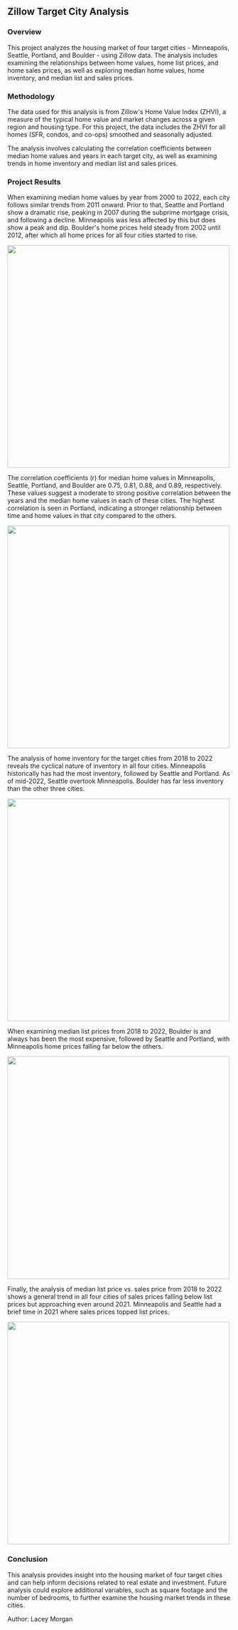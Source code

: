 ## Zillow Target City Analysis

### Overview 

This project analyzes the housing market of four target cities - Minneapolis, Seattle, Portland, and Boulder - using Zillow data. The analysis includes examining the relationships between home values, home list prices, and home sales prices, as well as exploring median home values, home inventory, and median list and sales prices.

### Methodology

The data used for this analysis is from Zillow's Home Value Index (ZHVI), a measure of the typical home value and market changes across a given region and housing type. For this project, the data includes the ZHVI for all homes (SFR, condos, and co-ops) smoothed and seasonally adjusted.

The analysis involves calculating the correlation coefficients between median home values and years in each target city, as well as examining trends in home inventory and median list and sales prices.

### Project Results
When examining median home values by year from 2000 to 2022, each city follows similar trends from 2011 onward. Prior to that, Seattle and Portland show a dramatic rise, peaking in 2007 during the subprime mortgage crisis, and following a decline. Minneapolis was less affected by this but does show a peak and dip. Boulder's home prices held steady from 2002 until 2012, after which all home prices for all four cities started to rise.

<img src="[figures/median_values_all.png](https://github.com/earlyann/Zillow_target_city_analysis/blob/09f19e9a924e692f8b45b61b698ec7b4c79c963c/figures/median_values_all.png)" width="500">

The correlation coefficients (r) for median home values in Minneapolis, Seattle, Portland, and Boulder are 0.75, 0.81, 0.88, and 0.89, respectively. These values suggest a moderate to strong positive correlation between the years and the median home values in each of these cities. The highest correlation is seen in Portland, indicating a stronger relationship between time and home values in that city compared to the others.

<img src="[figures/median_values_linregress_all.png](https://github.com/earlyann/Zillow_target_city_analysis/blob/09f19e9a924e692f8b45b61b698ec7b4c79c963c/figures/median_values__linregress_all.png)" width="500">

The analysis of home inventory for the target cities from 2018 to 2022 reveals the cyclical nature of inventory in all four cities. Minneapolis historically has had the most inventory, followed by Seattle and Portland. As of mid-2022, Seattle overtook Minneapolis. Boulder has far less inventory than the other three cities.

<img src="[figures/inventory_all.png](https://github.com/earlyann/Zillow_target_city_analysis/blob/09f19e9a924e692f8b45b61b698ec7b4c79c963c/figures/inventory_all.png)" width="500">

When examining median list prices from 2018 to 2022, Boulder is and always has been the most expensive, followed by Seattle and Portland, with Minneapolis home prices falling far below the others.

<img src="[figures/median_list_price_all.png](https://github.com/earlyann/Zillow_target_city_analysis/blob/09f19e9a924e692f8b45b61b698ec7b4c79c963c/figures/median_list_price_all.png)" width="500">

Finally, the analysis of median list price vs. sales price from 2018 to 2022 shows a general trend in all four cities of sales prices falling below list prices but approaching even around 2021. Minneapolis and Seattle had a brief time in 2021 where sales prices topped list prices.

<img src="[figures/sales_v_list_all.png](https://github.com/earlyann/Zillow_target_city_analysis/blob/09f19e9a924e692f8b45b61b698ec7b4c79c963c/figures/sales_v_list_all.png)" width="500">

### Conclusion

This analysis provides insight into the housing market of four target cities and can help inform decisions related to real estate and investment. Future analysis could explore additional variables, such as square footage and the number of bedrooms, to further examine the housing market trends in these cities.

Author: Lacey Morgan
